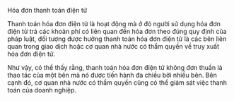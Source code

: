 Hóa đơn thanh toán điện tử

Thanh toán hóa đơn điện tử là hoạt động mà ở đó người sử dụng hóa đơn điện tử trả các khoản phí có liên quan đến hóa đơn theo đúng quy định của pháp luật, đối tượng được hưởng thanh toán hóa đơn điện tử là các bên liên quan trong giao dịch hoặc cơ quan nhà nước có thẩm quyền về truy xuất hóa đơn điện tử.

Như vậy, có thể thấy rằng, thanh toán hóa đơn điện tử không đơn thuần là thao tác của một bên mà nó được tiến hành đa chiều bởi nhiều bên. Bên cạnh đó, cơ quan nhà nước có thẩm quyền cũng có thể giám sát việc thanh toán của doanh nghiệp.
